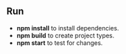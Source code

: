 ## Run

- **npm install** to install dependencies.
- **npm build** to create project types.
- **npm start** to test for changes.